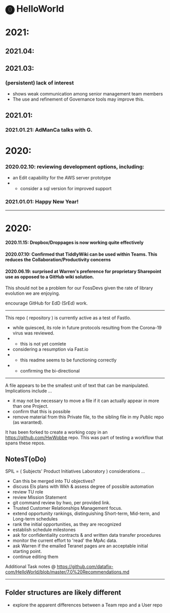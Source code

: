# ⓿ HelloWorld

# 2021:
## 2021.04:

## 2021.03: 
### (persistent) lack of interest

* shows weak communication among senior management team members
* The use and refinement of Governance tools may improve this.

## 2021.01:
### 2021.01.21: AdManCa talks with G.
# 2020:
### 2020.02.10: reviewing development options, including:

* an Edit capability for the AWS server prototype
* * consider a sql version for improved support

### 2021.01.01: Happy New Year!
----

# 2020:
#### 2020.11.15: Dropbox/Droppages is now working quite effectively
#### 2020.07.10: Confirmed that TiddlyWiki can be used within Teams.  This reduces the Collaboration/Productivity concerns
#### 2020.06.19: surprised at Warren's preference for proprietary Sharepoint use as opposed to a GitHub wiki solution.

This should not be a problem for our FossDevs given the rate of library evolution we are enjoying.

encourage GitHub for EdD (SrEd) work.

----

This repo ( repository ) is currently active as a test of FastIo.
* while quiesced, its role in future protocols resulting from the Corona-19 virus was reviewed. 
* * this is not yet comlete
* considering a resumption via Fast.io
 * * this readme seems to be functioning correctly
 * * confirming the bi-directional 

----

A file appears to be the smallest unit of text that can be manipulated. Implications include ...

* it may not be necessary to move a file if it can actually appear in more than one Project.
* confirm that this is possible
* remove material from this Private file, to the sibling file in my Public repo (as waranted).

It has been forked to create a working copy in an https://github.com/HwWobbe repo.  This was part of testing a workflow that spans these repos.

## NotesT(oDo)
SPIL = ( Subjects' Product Initiatives Laboratory ) considerations ...
* Can this be merged into TU objectives?
* discuss Els plans with Wkh & assess degree of possible automation
* review TU role
* review Mission Statement
* git command review by hwo, per provided link.
* Trusted Customer Relationships Management focus.
* extend opportunity rankings, distinguishing Short-term, Mid-term, and Long-term schedules
* rank the initial opportunities, as they are recognized
* establish schedule milestones
* ask for confidentiality contracts & and written data transfer procedures
* monitor the current effort to 'read' the MpAc data.
* ask Warren if the emailed Teranet pages are an acceptable initial starting point.
* continue editing them

Additional Task notes @ https://github.com/datafix-com/HelloWorld/blob/master/7.0%20Recommendations.md
<hr>

## Folder structures are likely different
* explore the apparent differences between a Team repo and a User repo
